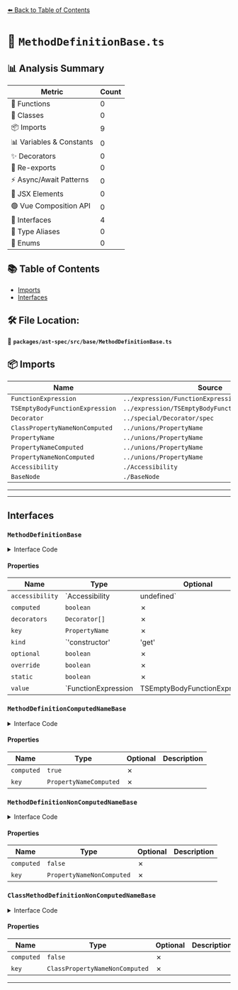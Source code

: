 [⬅️ Back to Table of Contents](../../../../index.md)

# 📄 `MethodDefinitionBase.ts`

## 📊 Analysis Summary

| Metric | Count |
|--------|-------|
| 🔧 Functions | 0 |
| 🧱 Classes | 0 |
| 📦 Imports | 9 |
| 📊 Variables & Constants | 0 |
| ✨ Decorators | 0 |
| 🔄 Re-exports | 0 |
| ⚡ Async/Await Patterns | 0 |
| 💠 JSX Elements | 0 |
| 🟢 Vue Composition API | 0 |
| 📐 Interfaces | 4 |
| 📑 Type Aliases | 0 |
| 🎯 Enums | 0 |

## 📚 Table of Contents

- [Imports](#imports)
- [Interfaces](#interfaces)

## 🛠️ File Location:
📂 **`packages/ast-spec/src/base/MethodDefinitionBase.ts`**

## 📦 Imports

| Name | Source |
|------|--------|
| `FunctionExpression` | `../expression/FunctionExpression/spec` |
| `TSEmptyBodyFunctionExpression` | `../expression/TSEmptyBodyFunctionExpression/spec` |
| `Decorator` | `../special/Decorator/spec` |
| `ClassPropertyNameNonComputed` | `../unions/PropertyName` |
| `PropertyName` | `../unions/PropertyName` |
| `PropertyNameComputed` | `../unions/PropertyName` |
| `PropertyNameNonComputed` | `../unions/PropertyName` |
| `Accessibility` | `./Accessibility` |
| `BaseNode` | `./BaseNode` |


---


---

## Interfaces

### `MethodDefinitionBase`

<details><summary>Interface Code</summary>

```ts
interface MethodDefinitionBase extends BaseNode {
  accessibility: Accessibility | undefined;
  computed: boolean;
  decorators: Decorator[];
  key: PropertyName;
  kind: 'constructor' | 'get' | 'method' | 'set';
  optional: boolean;
  override: boolean;
  static: boolean;
  value: FunctionExpression | TSEmptyBodyFunctionExpression;
}
```
</details>

#### Properties

| Name | Type | Optional | Description |
|------|------|----------|-------------|
| `accessibility` | `Accessibility | undefined` | ✗ |  |
| `computed` | `boolean` | ✗ |  |
| `decorators` | `Decorator[]` | ✗ |  |
| `key` | `PropertyName` | ✗ |  |
| `kind` | `'constructor' | 'get' | 'method' | 'set'` | ✗ |  |
| `optional` | `boolean` | ✗ |  |
| `override` | `boolean` | ✗ |  |
| `static` | `boolean` | ✗ |  |
| `value` | `FunctionExpression | TSEmptyBodyFunctionExpression` | ✗ |  |

### `MethodDefinitionComputedNameBase`

<details><summary>Interface Code</summary>

```ts
export interface MethodDefinitionComputedNameBase extends MethodDefinitionBase {
  computed: true;
  key: PropertyNameComputed;
}
```
</details>

#### Properties

| Name | Type | Optional | Description |
|------|------|----------|-------------|
| `computed` | `true` | ✗ |  |
| `key` | `PropertyNameComputed` | ✗ |  |

### `MethodDefinitionNonComputedNameBase`

<details><summary>Interface Code</summary>

```ts
export interface MethodDefinitionNonComputedNameBase
  extends MethodDefinitionBase {
  computed: false;
  key: PropertyNameNonComputed;
}
```
</details>

#### Properties

| Name | Type | Optional | Description |
|------|------|----------|-------------|
| `computed` | `false` | ✗ |  |
| `key` | `PropertyNameNonComputed` | ✗ |  |

### `ClassMethodDefinitionNonComputedNameBase`

<details><summary>Interface Code</summary>

```ts
export interface ClassMethodDefinitionNonComputedNameBase
  extends MethodDefinitionBase {
  computed: false;
  key: ClassPropertyNameNonComputed;
}
```
</details>

#### Properties

| Name | Type | Optional | Description |
|------|------|----------|-------------|
| `computed` | `false` | ✗ |  |
| `key` | `ClassPropertyNameNonComputed` | ✗ |  |


---
